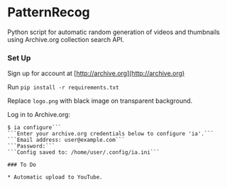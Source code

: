 # PatternRecog

Python script for automatic random generation of videos and thumbnails using Archive.org collection search API.

### Set Up

Sign up for account at [http://archive.org](http://archive.org)

Run ```pip install -r requirements.txt```

Replace ```logo.png``` with black image on transparent background.

Log in to Archive.org:

```
$ ia configure```
```Enter your archive.org credentials below to configure 'ia'.```
```Email address: user@example.com```
```Password:```
```Config saved to: /home/user/.config/ia.ini```

### To Do

* Automatic upload to YouTube.
